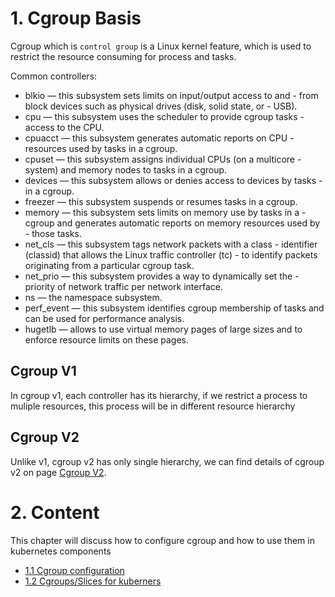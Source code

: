 # 1. Cgroup Basis


Cgroup which is `control group`  is a Linux kernel feature, which is used to restrict the resource consuming for process and tasks.


Common controllers:

- blkio — this subsystem sets limits on input/output access to and - from block devices such as physical drives (disk, solid state, or - USB).
- cpu — this subsystem uses the scheduler to provide cgroup tasks - access to the CPU.
- cpuacct — this subsystem generates automatic reports on CPU - resources used by tasks in a cgroup.
- cpuset — this subsystem assigns individual CPUs (on a multicore - system) and memory nodes to tasks in a cgroup.
- devices — this subsystem allows or denies access to devices by tasks - in a cgroup.
- freezer — this subsystem suspends or resumes tasks in a cgroup.
- memory — this subsystem sets limits on memory use by tasks in a - cgroup and generates automatic reports on memory resources used by - those tasks.
- net_cls — this subsystem tags network packets with a class - identifier (classid) that allows the Linux traffic controller (tc) - to identify packets originating from a particular cgroup task.
- net_prio — this subsystem provides a way to dynamically set the - priority of network traffic per network interface.
- ns — the namespace subsystem.
- perf_event — this subsystem identifies cgroup membership of tasks and can be used for performance analysis. 
- hugetlb — allows to use virtual memory pages of large sizes and to enforce resource limits on these pages. 


## Cgroup V1

In cgroup v1, each  controller has its hierarchy, if we restrict a process to muliple resources, this process will be in different resource hierarchy   

## Cgroup V2
Unlike v1, cgroup v2 has only single hierarchy, we can find details of cgroup v2 on page [Cgroup V2](https://www.kernel.org/doc/Documentation/cgroup-v2.txt).



# 2. Content

This chapter will discuss how to configure cgroup and how to use them in kubernetes components
  - [1.1 Cgroup configuration](Config.md)
  - [1.2 Cgroups/Slices for kuberners](Cgroups.md)
